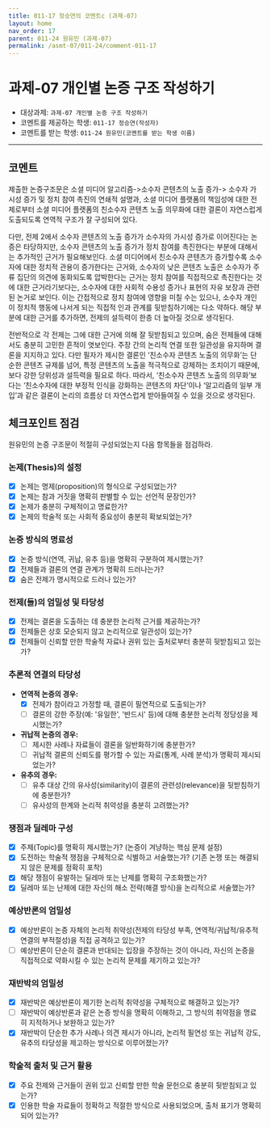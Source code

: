 ```yaml
---
title: 011-17 정승연의 코멘트c (과제-07) 
layout: home
nav_order: 17
parent: 011-24 원유민 (과제-07)
permalink: /asmt-07/011-24/comment-011-17
---
```


# 과제-07 개인별 논증 구조 작성하기

- 대상과제: `과제-07 개인별 논증 구조 작성하기`
- 코멘트를 제공하는 학생: `011-17 정승연(작성자)` 
- 코멘트를 받는 학생: `011-24 원유민(코멘트를 받는 학생 이름)` 

---

## 코멘트

제출한 논증구조문은 소셜 미디어 알고리즘->소수자 콘텐츠의 노출 증가-> 소수자 가시성 증가 및 정치 참여 촉진의 연쇄적 설명과, 소셜 미디어 플랫폼의 책임성에 대한 전제로부터 소셜 미디어 플랫폼의 친소수자 콘텐츠 노출 의무화에 대한 결론이 자연스럽게 도출되도록 연역적 구조가 잘 구성되어 있다. 

다만, 전제 2에서 소수자 콘텐츠의 노출 증가가 소수자의 가시성 증가로 이어진다는 논증은 타당하지만, 소수자 콘텐츠의 노출 증가가 정치 참여를 촉진한다는 부분에 대해서는 추가적인 근거가 필요해보인다. 소셜 미디어에서 친소수자 콘텐츠가 증가할수록 소수자에 대한 정치적 관용이 증가한다는 근거와, 소수자의 낮은 콘텐츠 노출은 소수자가 주류 집단의 의견에 동화되도록 압박한다는 근거는 정치 참여를 직접적으로 촉진한다는 것에 대한 근거라기보다는, 소수자에 대한 사회적 수용성 증가나 표현의 자유 보장과 관련된 논거로 보인다. 이는 간접적으로 정치 참여에 영향을 미칠 수는 있으나, 소수자 개인이 정치적 행동에 나서게 되는 직접적 인과 관계를 뒷받침하기에는 다소 약하다. 해당 부분에 대한 근거를 추가하면, 전제의 설득력이 한층 더 높아질 것으로 생각된다. 

전반적으로 각 전제는 그에 대한 근거에 의해 잘 뒷받침되고 있으며, 숨은 전제들에 대해서도 충분히 고민한 흔적이 엿보인다. 주장 간의 논리적 연결 또한 일관성을 유지하며 결론을 지지하고 있다. 다만 필자가 제시한 결론인 ‘친소수자 콘텐츠 노출의 의무화’는 단순한 콘텐츠 규제를 넘어, 특정 콘텐츠의 노출을 적극적으로 강제하는 조치이기 때문에, 보다 강한 당위성과 설득력을 필요로 하다. 따라서, ‘친소수자 콘텐츠 노출의 의무화’보다는 ‘친소수자에 대한 부정적 인식을 강화하는 콘텐츠의 차단’이나 ‘알고리즘의 일부 개입’과 같은 결론이 논리의 흐름상 더 자연스럽게 받아들여질 수 있을 것으로 생각된다. 

## 체크포인트 점검

원유민의 논증 구조문이 적절히 구성되었는지 다음 항목들을 점검하라.

### **논제(Thesis)의 설정**
- [x] 논제는 명제(proposition)의 형식으로 구성되었는가?
- [x] 논제는 참과 거짓을 명확히 판별할 수 있는 선언적 문장인가?
- [x] 논제가 충분히 구체적이고 명료한가?
- [x] 논제의 학술적 또는 사회적 중요성이 충분히 확보되었는가?

### **논증 방식의 명료성**
- [x] 논증 방식(연역, 귀납, 유추 등)을 명확히 구분하여 제시했는가?
- [x] 전제들과 결론의 연결 관계가 명확히 드러나는가?
- [x] 숨은 전제가 명시적으로 드러나 있는가?

### **전제(들)의 엄밀성 및 타당성**
- [x] 전제는 결론을 도출하는 데 충분한 논리적 근거를 제공하는가?
- [x] 전제들은 상호 모순되지 않고 논리적으로 일관성이 있는가?
- [x] 전제들이 신뢰할 만한 학술적 자료나 권위 있는 출처로부터 충분히 뒷받침되고 있는가?

### **추론적 연결의 타당성**
- **연역적 논증의 경우:**
  - [x] 전제가 참이라고 가정할 때, 결론이 필연적으로 도출되는가?
  - [ ] 결론의 강한 주장(예: '유일한', '반드시' 등)에 대해 충분한 논리적 정당성을 제시했는가?

- **귀납적 논증의 경우:**
  - [ ] 제시한 사례나 자료들이 결론을 일반화하기에 충분한가?
  - [ ] 귀납적 결론의 신뢰도를 평가할 수 있는 자료(통계, 사례 분석)가 명확히 제시되었는가?

- **유추의 경우:**
  - [ ] 유추 대상 간의 유사성(similarity)이 결론의 관련성(relevance)을 뒷받침하기에 충분한가?
  - [ ] 유사성의 한계와 논리적 취약성을 충분히 고려했는가?

### **쟁점과 딜레마 구성**
- [x] 주제(Topic)를 명확히 제시했는가? (논증이 겨냥하는 핵심 문제 설정)
- [x] 도전하는 학술적 쟁점을 구체적으로 식별하고 서술했는가? (기존 논쟁 또는 해결되지 않은 문제를 정확히 포착)
- [x] 해당 쟁점이 유발하는 딜레마 또는 난제를 명확히 구조화했는가?
- [x] 딜레마 또는 난제에 대한 자신의 해소 전략(해결 방식)을 논리적으로 서술했는가?

### **예상반론의 엄밀성**
- [x] 예상반론이 논증 자체의 논리적 취약성(전제의 타당성 부족, 연역적/귀납적/유추적 연결의 부적절성)을 직접 공격하고 있는가?
- [ ] 예상반론이 단순히 결론과 반대되는 입장을 주장하는 것이 아니라, 자신의 논증을 직접적으로 약화시킬 수 있는 논리적 문제를 제기하고 있는가?

### **재반박의 엄밀성**
- [x] 재반박은 예상반론이 제기한 논리적 취약성을 구체적으로 해결하고 있는가?
- [ ] 재반박이 예상반론과 같은 논증 방식을 명확히 이해하고, 그 방식의 취약점을 명료히 지적하거나 보완하고 있는가?
- [x] 재반박이 단순한 추가 사례나 의견 제시가 아니라, 논리적 필연성 또는 귀납적 강도, 유추의 타당성을 제고하는 방식으로 이루어졌는가?

### **학술적 출처 및 근거 활용**
- [x] 주요 전제와 근거들이 권위 있고 신뢰할 만한 학술 문헌으로 충분히 뒷받침되고 있는가?
- [x] 인용한 학술 자료들이 정확하고 적절한 방식으로 사용되었으며, 출처 표기가 명확히 되어 있는가?
